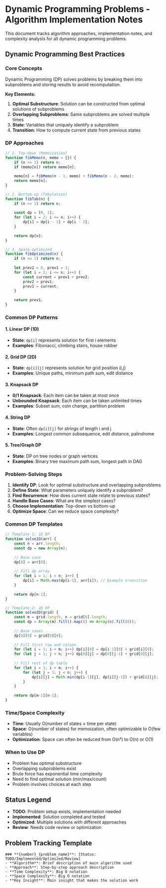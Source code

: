 # Dynamic Programming Problems - Algorithm Implementation Notes

This document tracks algorithm approaches, implementation notes, and complexity analysis for all dynamic programming problems.

## Dynamic Programming Best Practices

### Core Concepts
Dynamic Programming (DP) solves problems by breaking them into subproblems and storing results to avoid recomputation.

**Key Elements:**
1. **Optimal Substructure**: Solution can be constructed from optimal solutions of subproblems
2. **Overlapping Subproblems**: Same subproblems are solved multiple times
3. **State**: Variables that uniquely identify a subproblem
4. **Transition**: How to compute current state from previous states

### DP Approaches
```javascript
// 1. Top-down (Memoization)
function fibMemo(n, memo = {}) {
    if (n <= 1) return n;
    if (memo[n]) return memo[n];
    
    memo[n] = fibMemo(n - 1, memo) + fibMemo(n - 2, memo);
    return memo[n];
}

// 2. Bottom-up (Tabulation)
function fibTab(n) {
    if (n <= 1) return n;
    
    const dp = [0, 1];
    for (let i = 2; i <= n; i++) {
        dp[i] = dp[i - 1] + dp[i - 2];
    }
    
    return dp[n];
}

// 3. Space-optimized
function fibOptimized(n) {
    if (n <= 1) return n;
    
    let prev2 = 0, prev1 = 1;
    for (let i = 2; i <= n; i++) {
        const current = prev1 + prev2;
        prev2 = prev1;
        prev1 = current;
    }
    
    return prev1;
}
```

### Common DP Patterns

#### 1. Linear DP (1D)
- **State**: `dp[i]` represents solution for first i elements
- **Examples**: Fibonacci, climbing stairs, house robber

#### 2. Grid DP (2D)
- **State**: `dp[i][j]` represents solution for grid position (i,j)
- **Examples**: Unique paths, minimum path sum, edit distance

#### 3. Knapsack DP
- **0/1 Knapsack**: Each item can be taken at most once
- **Unbounded Knapsack**: Each item can be taken unlimited times
- **Examples**: Subset sum, coin change, partition problem

#### 4. String DP
- **State**: Often `dp[i][j]` for strings of length i and j
- **Examples**: Longest common subsequence, edit distance, palindrome

#### 5. Tree/Graph DP
- **State**: DP on tree nodes or graph vertices
- **Examples**: Binary tree maximum path sum, longest path in DAG

### Problem-Solving Steps
1. **Identify DP**: Look for optimal substructure and overlapping subproblems
2. **Define State**: What parameters uniquely identify a subproblem?
3. **Find Recurrence**: How does current state relate to previous states?
4. **Handle Base Cases**: What are the simplest cases?
5. **Choose Implementation**: Top-down vs bottom-up
6. **Optimize Space**: Can we reduce space complexity?

### Common DP Templates
```javascript
// Template 1: 1D DP
function solve1D(arr) {
    const n = arr.length;
    const dp = new Array(n);
    
    // Base case
    dp[0] = arr[0];
    
    // Fill dp array
    for (let i = 1; i < n; i++) {
        dp[i] = Math.max(dp[i-1], arr[i]); // Example transition
    }
    
    return dp[n-1];
}

// Template 2: 2D DP
function solve2D(grid) {
    const m = grid.length, n = grid[0].length;
    const dp = Array(m).fill().map(() => Array(n).fill(0));
    
    // Base cases
    dp[0][0] = grid[0][0];
    
    // Fill first row and column
    for (let i = 1; i < m; i++) dp[i][0] = dp[i-1][0] + grid[i][0];
    for (let j = 1; j < n; j++) dp[0][j] = dp[0][j-1] + grid[0][j];
    
    // Fill rest of dp table
    for (let i = 1; i < m; i++) {
        for (let j = 1; j < n; j++) {
            dp[i][j] = Math.min(dp[i-1][j], dp[i][j-1]) + grid[i][j];
        }
    }
    
    return dp[m-1][n-1];
}
```

### Time/Space Complexity
- **Time**: Usually O(number of states × time per state)
- **Space**: O(number of states) for memoization, often optimizable to O(few variables)
- **Optimization**: Space can often be reduced from O(n²) to O(n) or O(1)

### When to Use DP
- Problem has optimal substructure
- Overlapping subproblems exist
- Brute force has exponential time complexity
- Need to find optimal solution (min/max/count)
- Problem involves choices at each step

## Status Legend
- **TODO**: Problem setup exists, implementation needed
- **Implemented**: Solution completed and tested
- **Optimized**: Multiple solutions with different approaches
- **Review**: Needs code review or optimization

## Problem Tracking Template
```
### **{number}_{problem_name}**: [Status: TODO/Implemented/Optimized/Review]
- **Algorithm**: Brief description of main algorithm used
- **Approach**: Step-by-step approach description
- **Time Complexity**: Big O notation
- **Space Complexity**: Big O notation
- **Key Insight**: Main insight that makes the solution work
```